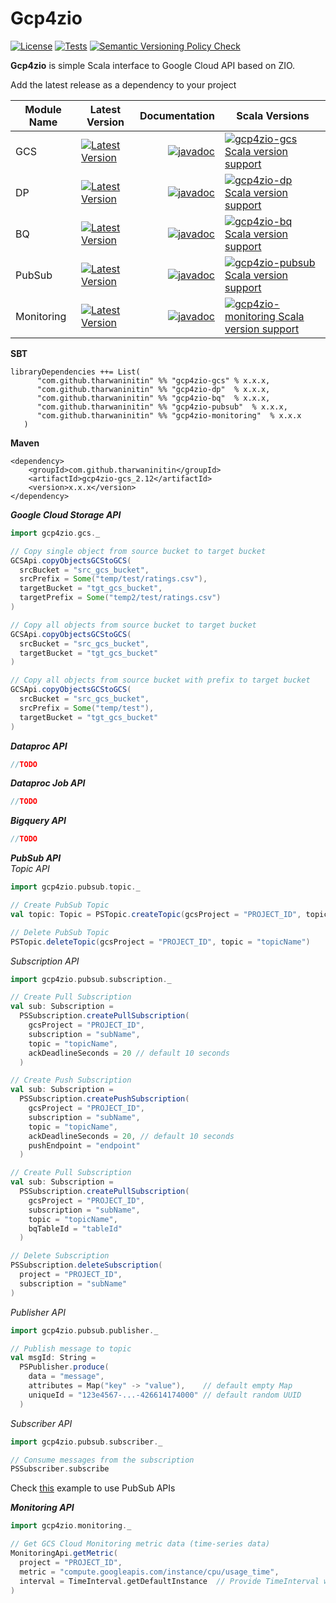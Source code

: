 # Gcp4zio
[![License](http://img.shields.io/:license-Apache%202-blue.svg)](http://www.apache.org/licenses/LICENSE-2.0.txt)
[![Tests](https://github.com/tharwaninitin/gcp4zio/actions/workflows/ci.yml/badge.svg)](https://github.com/tharwaninitin/gcp4zio/actions/workflows/ci.yml)
[![Semantic Versioning Policy Check](https://github.com/tharwaninitin/gcp4zio/actions/workflows/semver.yml/badge.svg)](https://github.com/tharwaninitin/gcp4zio/actions/workflows/semver.yml)

**Gcp4zio** is simple Scala interface to Google Cloud API based on ZIO.

Add the latest release as a dependency to your project

| Module Name | Latest Version                                                                                                                                                                                                   |                                                                                                                                                                 Documentation | Scala Versions                                                                                                                                                                                                          | 
|-------------|------------------------------------------------------------------------------------------------------------------------------------------------------------------------------------------------------------------|------------------------------------------------------------------------------------------------------------------------------------------------------------------------------:|-------------------------------------------------------------------------------------------------------------------------------------------------------------------------------------------------------------------------|
| GCS         | [![Latest Version](https://maven-badges.herokuapp.com/maven-central/com.github.tharwaninitin/gcp4zio-gcs_2.12/badge.svg)](https://mvnrepository.com/artifact/com.github.tharwaninitin/gcp4zio-gcs)               |               [![javadoc](https://javadoc.io/badge2/com.github.tharwaninitin/gcp4zio-gcs_2.12/javadoc.svg)](https://javadoc.io/doc/com.github.tharwaninitin/gcp4zio-gcs_2.12) | [![gcp4zio-gcs Scala version support](https://index.scala-lang.org/tharwaninitin/gcp4zio/gcp4zio-gcs/latest-by-scala-version.svg)](https://index.scala-lang.org/tharwaninitin/gcp4zio/gcp4zio-gcs)                      |
| DP          | [![Latest Version](https://maven-badges.herokuapp.com/maven-central/com.github.tharwaninitin/gcp4zio-dp_2.12/badge.svg)](https://mvnrepository.com/artifact/com.github.tharwaninitin/gcp4zio-dp)                 |                 [![javadoc](https://javadoc.io/badge2/com.github.tharwaninitin/gcp4zio-dp_2.12/javadoc.svg)](https://javadoc.io/doc/com.github.tharwaninitin/gcp4zio-dp_2.12) | [![gcp4zio-dp Scala version support](https://index.scala-lang.org/tharwaninitin/gcp4zio/gcp4zio-dp/latest-by-scala-version.svg)](https://index.scala-lang.org/tharwaninitin/gcp4zio/gcp4zio-dp)                         |
| BQ          | [![Latest Version](https://maven-badges.herokuapp.com/maven-central/com.github.tharwaninitin/gcp4zio-bq_2.12/badge.svg)](https://mvnrepository.com/artifact/com.github.tharwaninitin/gcp4zio-bq)                 |                 [![javadoc](https://javadoc.io/badge2/com.github.tharwaninitin/gcp4zio-bq_2.12/javadoc.svg)](https://javadoc.io/doc/com.github.tharwaninitin/gcp4zio-bq_2.12) | [![gcp4zio-bq Scala version support](https://index.scala-lang.org/tharwaninitin/gcp4zio/gcp4zio-bq/latest-by-scala-version.svg)](https://index.scala-lang.org/tharwaninitin/gcp4zio/gcp4zio-bq)                         |
| PubSub      | [![Latest Version](https://maven-badges.herokuapp.com/maven-central/com.github.tharwaninitin/gcp4zio-pubsub_2.12/badge.svg)](https://mvnrepository.com/artifact/com.github.tharwaninitin/gcp4zio-pubsub)         |         [![javadoc](https://javadoc.io/badge2/com.github.tharwaninitin/gcp4zio-pubsub_2.12/javadoc.svg)](https://javadoc.io/doc/com.github.tharwaninitin/gcp4zio-pubsub_2.12) | [![gcp4zio-pubsub Scala version support](https://index.scala-lang.org/tharwaninitin/gcp4zio/gcp4zio-pubsub/latest-by-scala-version.svg)](https://index.scala-lang.org/tharwaninitin/gcp4zio/gcp4zio-pubsub)             |
| Monitoring  | [![Latest Version](https://maven-badges.herokuapp.com/maven-central/com.github.tharwaninitin/gcp4zio-monitoring_2.12/badge.svg)](https://mvnrepository.com/artifact/com.github.tharwaninitin/gcp4zio-monitoring) | [![javadoc](https://javadoc.io/badge2/com.github.tharwaninitin/gcp4zio-monitoring_2.12/javadoc.svg)](https://javadoc.io/doc/com.github.tharwaninitin/gcp4zio-monitoring_2.12) | [![gcp4zio-monitoring Scala version support](https://index.scala-lang.org/tharwaninitin/gcp4zio/gcp4zio-monitoring/latest-by-scala-version.svg)](https://index.scala-lang.org/tharwaninitin/gcp4zio/gcp4zio-monitoring) |





__SBT__
```
libraryDependencies ++= List(
      "com.github.tharwaninitin" %% "gcp4zio-gcs" % x.x.x,
      "com.github.tharwaninitin" %% "gcp4zio-dp"  % x.x.x,
      "com.github.tharwaninitin" %% "gcp4zio-bq"  % x.x.x,
      "com.github.tharwaninitin" %% "gcp4zio-pubsub"  % x.x.x,
      "com.github.tharwaninitin" %% "gcp4zio-monitoring"  % x.x.x
   )
```
__Maven__
```
<dependency>
    <groupId>com.github.tharwaninitin</groupId>
    <artifactId>gcp4zio-gcs_2.12</artifactId>
    <version>x.x.x</version>
</dependency>
```

***Google Cloud Storage API***
```scala
import gcp4zio.gcs._

// Copy single object from source bucket to target bucket
GCSApi.copyObjectsGCStoGCS(
  srcBucket = "src_gcs_bucket",
  srcPrefix = Some("temp/test/ratings.csv"),
  targetBucket = "tgt_gcs_bucket",
  targetPrefix = Some("temp2/test/ratings.csv")
)

// Copy all objects from source bucket to target bucket
GCSApi.copyObjectsGCStoGCS(
  srcBucket = "src_gcs_bucket",
  targetBucket = "tgt_gcs_bucket"
)

// Copy all objects from source bucket with prefix to target bucket
GCSApi.copyObjectsGCStoGCS(
  srcBucket = "src_gcs_bucket",
  srcPrefix = Some("temp/test"),
  targetBucket = "tgt_gcs_bucket"
)
```  

***Dataproc API***
```scala
//TODO
```  

***Dataproc Job API***
```scala
//TODO
```  

***Bigquery API***
```scala
//TODO
```  

***PubSub API***  
*Topic API*
```scala
import gcp4zio.pubsub.topic._

// Create PubSub Topic
val topic: Topic = PSTopic.createTopic(gcsProject = "PROJECT_ID", topic = "topicName")

// Delete PubSub Topic
PSTopic.deleteTopic(gcsProject = "PROJECT_ID", topic = "topicName")
```
*Subscription API*
```scala
import gcp4zio.pubsub.subscription._

// Create Pull Subscription
val sub: Subscription = 
  PSSubscription.createPullSubscription(
    gcsProject = "PROJECT_ID", 
    subscription = "subName", 
    topic = "topicName",
    ackDeadlineSeconds = 20 // default 10 seconds
  )

// Create Push Subscription
val sub: Subscription = 
  PSSubscription.createPushSubscription(
    gcsProject = "PROJECT_ID",
    subscription = "subName",
    topic = "topicName",
    ackDeadlineSeconds = 20, // default 10 seconds
    pushEndpoint = "endpoint"
  )

// Create Pull Subscription
val sub: Subscription = 
  PSSubscription.createPullSubscription(
    gcsProject = "PROJECT_ID",
    subscription = "subName",
    topic = "topicName",
    bqTableId = "tableId"
  )

// Delete Subscription
PSSubscription.deleteSubscription(
  project = "PROJECT_ID",
  subscription = "subName"
)
```
*Publisher API*
```scala
import gcp4zio.pubsub.publisher._

// Publish message to topic
val msgId: String = 
  PSPublisher.produce(
    data = "message",
    attributes = Map("key" -> "value"),    // default empty Map
    uniqueId = "123e4567-...-426614174000" // default random UUID
  )
```
*Subscriber API*
```scala
import gcp4zio.pubsub.subscriber._

// Consume messages from the subscription
PSSubscriber.subscribe
```
Check [this](https://github.com/tharwaninitin/gcp4zio/blob/main/examples/src/main/scala/PS.scala) example to use PubSub APIs   
  
***Monitoring API***
```scala
import gcp4zio.monitoring._

// Get GCS Cloud Monitoring metric data (time-series data)
MonitoringApi.getMetric(
  project = "PROJECT_ID", 
  metric = "compute.googleapis.com/instance/cpu/usage_time", 
  interval = TimeInterval.getDefaultInstance  // Provide TimeInterval with start and end time
)
```
